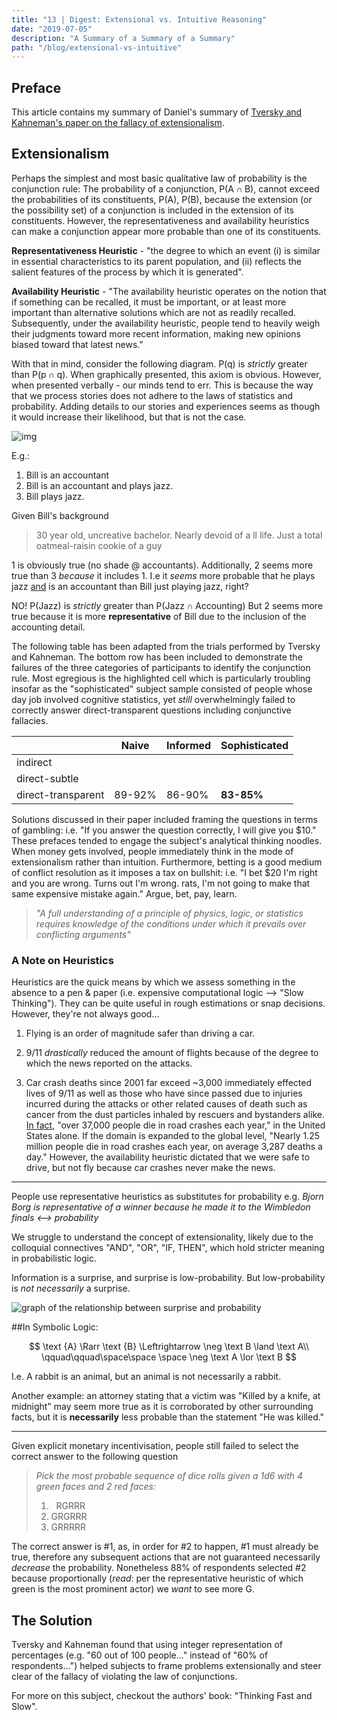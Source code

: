 ```yaml
---
title: "13 | Digest: Extensional vs. Intuitive Reasoning"
date: "2019-07-05"
description: "A Summary of a Summary of a Summary"
path: "/blog/extensional-vs-intuitive"
---
```


## Preface
This article contains my summary of Daniel's summary of [Tversky and Kahneman's paper on the fallacy of extensionalism](http://pages.ucsd.edu/~mckenzie/TverskyKahneman1983PsychRev.pdf).

## Extensionalism

Perhaps the simplest and most basic qualitative law of probability is the conjunction rule: The probability of a conjunction, $\text {P(A} \cap \text{B)}$, cannot exceed the probabilities of its constituents, $\text {P(A), P(B)}$, because the extension (or the possibility set) of a conjunction is included in the extension of its constituents.  However, the representativeness and availability heuristics can make a conjunction appear more probable than one of its constituents.

**Representativeness Heuristic** - "the degree to which an event (i) is similar in essential characteristics to its parent population, and (ii) reflects the salient features of the process by which it is generated".

**Availability Heuristic** - "The availability heuristic operates on the notion that if something can be recalled, it must be important, or at least more important than alternative solutions which are not as readily recalled. Subsequently, under the availability heuristic, people tend to heavily weigh their judgments toward more recent information, making new opinions biased toward that latest news."

With that in mind, consider the following diagram.  $\text {P(q)}$ is *strictly* greater than $\text {P(p} \cap \text{q)}$.  When graphically presented, this axiom is obvious.  However, when presented verbally - our minds tend to err.  This is because the way that we process stories does not adhere to the laws of statistics and probability.  Adding details to our stories and experiences seems as though it would increase their likelihood, but that is not the case.

![img](https://inquiryintoinquiry.files.wordpress.com/2017/11/venn-diagram-two-variables-p-q.jpg)


E.g.:

1. Bill is an accountant
2. Bill is an accountant and plays jazz.
3. Bill plays jazz.

Given Bill's background

>30 year old, uncreative bachelor.  Nearly devoid of a ll life.  Just a total oatmeal-raisin cookie of a guy

1 is obviously true (no shade @ accountants).
Additionally, 2 seems more true than 3 *because* it includes 1.  I.e it *seems* more probable that he plays jazz <u>and</u> is an accountant than Bill just playing jazz, right?

NO!  $\text {P(Jazz)}$ is *strictly* greater than $\text {P(Jazz} \cap \text{Accounting)}$
But 2 seems more true because it is more **representative** of Bill due to the inclusion of the accounting detail.

The following table has been adapted from the trials performed by Tversky and Kahneman.  The bottom row has been included to demonstrate the failures of the three categories of participants to identify the conjunction rule.  Most egregious is the highlighted cell which is particularly troubling insofar as the "sophisticated" subject sample consisted of people whose day job involved cognitive statistics, yet *still* overwhelmingly failed to correctly answer direct-transparent questions including conjunctive fallacies.

|| Naive | Informed | Sophisticated|
|---|-------|----------|--------------|
|indirect| ||
|direct-subtle|||
|direct-transparent|89-92%|86-90%|**83-85%**|

Solutions discussed in their paper included framing the questions in terms of gambling: i.e. "If you answer the question correctly, I will give you \$10."  These prefaces tended to engage the subject's analytical thinking noodles.  When money gets involved, people immediately think in the mode of extensionalism rather than intuition.  Furthermore, betting is a good medium of conflict resolution as it imposes a tax on bullshit: i.e. "I bet $20 I'm right and you are wrong.  Turns out I'm wrong.  rats, I'm not going to make that same expensive mistake again." Argue, bet, pay, learn.

>*"A full understanding of a principle of physics, logic, or statistics requires knowledge of the conditions under which it prevails over conflicting arguments"*

### A Note on Heuristics

Heuristics are the quick means by which we assess something in the absence to a pen & paper (i.e. expensive computational logic --> "Slow Thinking").  They can be quite useful in rough estimations or snap decisions.  However, they're not always good...

1. Flying is an order of magnitude safer than driving a car.

2. 9/11 *drastically* reduced the amount of flights because of the degree to which the news reported on the attacks.

3. Car crash deaths since 2001 far exceed ~3,000 immediately effected lives of 9/11 as well as those who have since passed due to injuries incurred during the attacks or other related causes of death such as cancer from the dust particles inhaled by rescuers and bystanders alike.  [In fact](https://www.asirt.org/safe-travel/road-safety-facts/), "over 37,000 people die in road crashes each year,"  in the United States alone.  If the domain is expanded to the global level, "Nearly 1.25 million people die in road crashes each year, on average 3,287 deaths a day."  However, the availability heuristic dictated that we were safe to drive, but not fly because car crashes never make the news.

---

People use representative heuristics as substitutes for probability e.g. _Bjorn Borg is representative of a winner because he made it to the Wimbledon finals <--> probability_

We struggle to understand the concept of extensionality, likely due to the colloquial connectives "AND", "OR", "IF, THEN", which hold stricter meaning in probabilistic logic.

Information is a surprise, and surprise is low-probability.  But low-probability is _not necessarily_ a surprise.

![graph of the relationship between surprise and probability](https://i.imgur.com/5JB8reT.png)

##In Symbolic Logic:

$$
\text {A} \Rarr \text {B} \Leftrightarrow \neg \text B \land \text A\\
\qquad\qquad\space\space \space \neg \text A \lor \text B
$$

I.e. A rabbit is an animal, but an animal is not necessarily a rabbit.

Another example: an attorney stating that a victim was "Killed by a knife, at midnight" may seem more true as it is corroborated by other surrounding facts, but it is **necessarily** less probable than the statement "He was killed."

---

Given explicit monetary incentivisation, people still failed to select the correct answer to the following question

>*Pick the most probable sequence of dice rolls given a 1d6 with 4 green faces and 2 red faces:*
>1. &nbsp;&nbsp;RGRRR
>1. GRGRRR
>1. GRRRRR

The correct answer is #1, as, in order for #2 to happen, #1 must already be true, therefore any subsequent actions that are not guaranteed necessarily _decrease_ the probability.  Nonetheless 88% of respondents selected #2 because proportionally (_read_: per the representative heuristic of which green is the most prominent actor) we *want* to see more G.

## The Solution
Tversky and Kahneman found that using integer representation of percentages (e.g. "60 out of 100 people..." instead of "60% of respondents...") helped subjects to frame problems extensionally and steer clear of the fallacy of violating the law of conjunctions.

For more on this subject, checkout the authors' book: "Thinking Fast and Slow".
